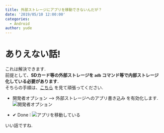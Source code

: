 ```yaml
---
title: 外部ストレージにアプリを移動できないんだが？
date: '2019/05/10 12:00:00'
categories:
  - Android
author: yude
---
```


# ありえない話!
これは解決できます.  
前提として、**SDカード等の外部ストレージを `adb` コマンド等で内部ストレージ化している必要があります.**  
そちらの手順は、[こちら](https://sp7pc.com/google/android/24933) を見て頑張ってください.

* 開発者オプション --> 外部ストレージへのアプリ書き込み を有効化します.
![開発者オプション](https://i.vgy.me/zFMJbg.png "開発者オプション のスクリーンショット")

* ✔ Done ❕
![アプリを移動している](https://i.vgy.me/Vw1Zlm.png "アプリを移動しているスクリーンショット")

いい話ですね.